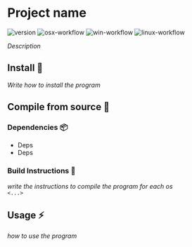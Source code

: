 # Project name


![version](https://img.shields.io/badge/version-0.0-blue)
![osx-workflow](https://github.com/AdamEssemaali/rust-template/actions/workflows/gh-actions-osx.yml/badge.svg) <!-- insert your name and the repo name-->
![win-workflow](https://github.com/AdamEssemaali/rust-template/actions/workflows/gh-actions-win.yml/badge.svg) <!-- insert your name and the repo name-->
![linux-workflow](https://github.com/AdamEssemaali/rust-template/actions/workflows/gh-actions-linux.yml/badge.svg) <!-- insert your name and the repo name-->

*Description*


## Install 🎁
*Write how to install the program*


## Compile from source 🚀
### Dependencies 📦
- Deps 
- Deps 
### Build Instructions 💾
*write the instructions to compile the program for each os*<br>
`<...>`

## Usage ⚡️
*how to use the program*